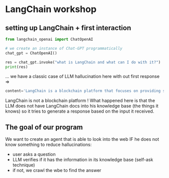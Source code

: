 # LangChain workshop

## setting up LangChain + first interaction

```python
from langchain_openai import ChatOpenAI

# we create an instance of Chat-GPT programmatically
chat_gpt = ChatOpenAI()

res = chat_gpt.invoke("what is LangChain and what can I do with it?")
print(res)
```

... we have a classic case of LLM hallucination here with out first response =>

```python
content='LangChain is a blockchain platform that focuses on providing solutions for language learning and education. It aims to offer a decentralized marketplace for language services, such as online tutoring, translation services, and language content creation.\n\nWith LangChain, users can access a wide range of language learning resources, connect with language tutors and experts, and engage in language exchange programs. Users can also earn rewards and incentives for participating in the platform, such as tokens that can be used to pay for services or exchanged for other cryptocurrencies.\n\nOverall, LangChain offers a decentralized and secure platform for language enthusiasts to improve their language skills, connect with other learners and instructors, and potentially earn rewards for their participation.'
```

LangChain is not a blockchain platform ! What happened here is that the LLM does not have LangChain docs into his knowledge base (the things it knows) so it tries to generate a response based on the input it received.

## The goal of our program

We want to create an agent that is able to look into the web IF he does not know something to reduce hallucinations:

- user asks a question
- LLM verifies if it has the information in its knowledge base (self-ask technique)
- if not, we crawl the wbe to find the answer